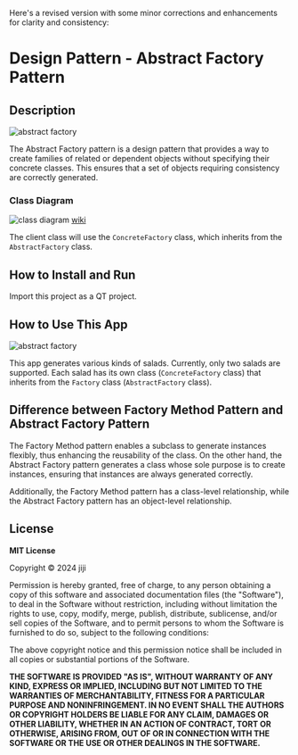 Here's a revised version with some minor corrections and enhancements for clarity and consistency:

# Design Pattern - Abstract Factory Pattern

## Description

![abstract factory](https://github.com/jiji-thecat/dp-abstract-factory/assets/104809324/6d57cbeb-71fc-49a2-972d-3b728f1ed3b9)

The Abstract Factory pattern is a design pattern that provides a way to create families of related or dependent objects without specifying their concrete classes. This ensures that a set of objects requiring consistency are correctly generated.

### Class Diagram

![class diagram](https://github.com/jiji-thecat/dp-abstract-factory/assets/104809324/164c9271-07b7-4771-ad05-480458d45b24)
[wiki](https://ja.wikipedia.org/wiki/Abstract_Factory_%E3%83%91%E3%82%BF%E3%83%BC%E3%83%B3)

The client class will use the `ConcreteFactory` class, which inherits from the `AbstractFactory` class.

## How to Install and Run

Import this project as a QT project.

## How to Use This App

![abstract factory](https://github.com/jiji-thecat/dp-abstract-factory/assets/104809324/6d57cbeb-71fc-49a2-972d-3b728f1ed3b9)

This app generates various kinds of salads. Currently, only two salads are supported. Each salad has its own class (`ConcreteFactory` class) that inherits from the `Factory` class (`AbstractFactory` class).

## Difference between Factory Method Pattern and Abstract Factory Pattern

The Factory Method pattern enables a subclass to generate instances flexibly, thus enhancing the reusability of the class. On the other hand, the Abstract Factory pattern generates a class whose sole purpose is to create instances, ensuring that instances are always generated correctly.

Additionally, the Factory Method pattern has a class-level relationship, while the Abstract Factory pattern has an object-level relationship.

## License

**MIT License**

Copyright © 2024 jiji

Permission is hereby granted, free of charge, to any person obtaining a copy of this software and associated documentation files (the "Software"), to deal in the Software without restriction, including without limitation the rights to use, copy, modify, merge, publish, distribute, sublicense, and/or sell copies of the Software, and to permit persons to whom the Software is furnished to do so, subject to the following conditions:

The above copyright notice and this permission notice shall be included in all copies or substantial portions of the Software.

**THE SOFTWARE IS PROVIDED "AS IS", WITHOUT WARRANTY OF ANY KIND, EXPRESS OR IMPLIED, INCLUDING BUT NOT LIMITED TO THE WARRANTIES OF MERCHANTABILITY, FITNESS FOR A PARTICULAR PURPOSE AND NONINFRINGEMENT. IN NO EVENT SHALL THE AUTHORS OR COPYRIGHT HOLDERS BE LIABLE FOR ANY CLAIM, DAMAGES OR OTHER LIABILITY, WHETHER IN AN ACTION OF CONTRACT, TORT OR OTHERWISE, ARISING FROM, OUT OF OR IN CONNECTION WITH THE SOFTWARE OR THE USE OR OTHER DEALINGS IN THE SOFTWARE.**
